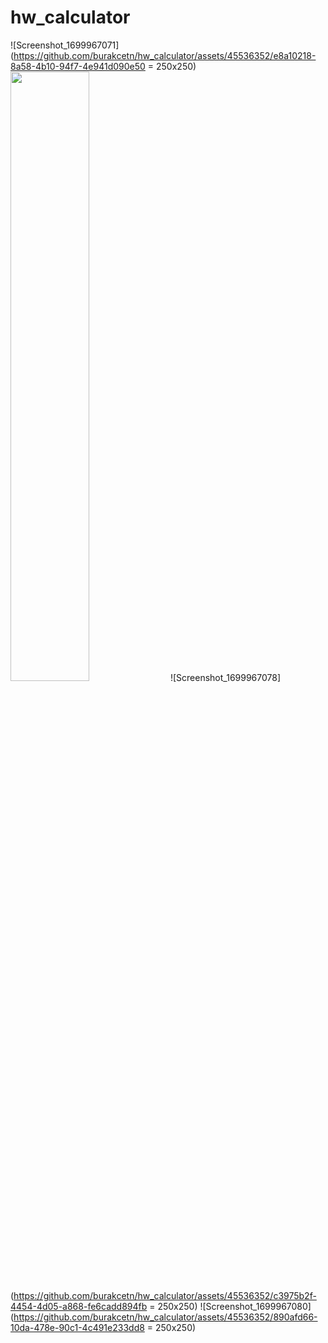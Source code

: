 # hw_calculator

![Screenshot_1699967071](https://github.com/burakcetn/hw_calculator/assets/45536352/e8a10218-8a58-4b10-94f7-4e941d090e50 = 250x250)
<img src="https://github.com/burakcetn/hw_calculator/assets/45536352/e8a10218-8a58-4b10-94f7-4e941d090e50" width=50% height=50%>
![Screenshot_1699967078](https://github.com/burakcetn/hw_calculator/assets/45536352/c3975b2f-4454-4d05-a868-fe6cadd894fb = 250x250)
![Screenshot_1699967080](https://github.com/burakcetn/hw_calculator/assets/45536352/890afd66-10da-478e-90c1-4c491e233dd8 = 250x250)
